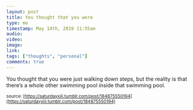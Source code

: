 ```yaml
---
layout: post
title: You thought that you were 
type: me
timestamp: May 14th, 2019 11:55am
audio: 
video: 
image: 
link: 
tags: ["thoughts", "personal"]
comments: true
---
```

You thought that you were just walking down steps, but the reality is that there’s a whole other swimming pool inside that swimming pool.
  
<small>source: [https://saturdayxiii.tumblr.com/post/184875550194](https://saturdayxiii.tumblr.com/post/184875550194)</small>